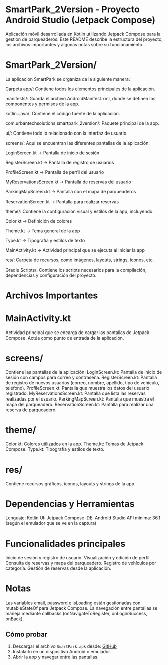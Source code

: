 # SmartPark_2Version - Proyecto Android Studio (Jetpack Compose)

Aplicación móvil desarrollada en Kotlin utilizando Jetpack Compose para la gestión de parqueaderos. 
Este README describe la estructura del proyecto, los archivos importantes y algunas notas sobre su funcionamiento.

# SmartPark_2Version/
La aplicación SmartPark se organiza de la siguiente manera:

Carpeta app/: Contiene todos los elementos principales de la aplicación.

manifests/: Guarda el archivo AndroidManifest.xml, donde se definen los componentes y permisos de la app.

kotlin+java/: Contiene el código fuente de la aplicación.

com.urbantechsolutions.smartpark_2version/: Paquete principal de la app.

ui/: Contiene todo lo relacionado con la interfaz de usuario.

screens/: Aquí se encuentran las diferentes pantallas de la aplicación:

LoginScreen.kt → Pantalla de inicio de sesión

RegisterScreen.kt → Pantalla de registro de usuarios

ProfileScreen.kt → Pantalla de perfil del usuario

MyReservationsScreen.kt → Pantalla de reservas del usuario

ParkingMapScreen.kt → Pantalla con el mapa de parqueaderos

ReservationScreen.kt → Pantalla para realizar reservas

theme/: Contiene la configuración visual y estilos de la app, incluyendo:

Color.kt → Definición de colores

Theme.kt → Tema general de la app

Type.kt → Tipografía y estilos de texto

MainActivity.kt → Actividad principal que se ejecuta al iniciar la app

res/: Carpeta de recursos, como imágenes, layouts, strings, íconos, etc.

Gradle Scripts/: Contiene los scripts necesarios para la compilación, dependencias y configuración del proyecto.


# Archivos Importantes

# MainActivity.kt
Actividad principal que se encarga de cargar las pantallas de Jetpack Compose.
Actúa como punto de entrada de la aplicación.


# screens/
Contiene las pantallas de la aplicación:
LoginScreen.kt: Pantalla de inicio de sesión con campos para correo y contraseña.
RegisterScreen.kt: Pantalla de registro de nuevos usuarios (correo, nombre, apellido, tipo de vehículo, teléfono).
ProfileScreen.kt: Pantalla que muestra los datos del usuario registrado.
MyReservationsScreen.kt: Pantalla que lista las reservas realizadas por el usuario.
ParkingMapScreen.kt: Pantalla que muestra el mapa del parqueadero.
ReservationScreen.kt: Pantalla para realizar una reserva de parqueadero.


# theme/
Color.kt: Colores utilizados en la app.
Theme.kt: Temas de Jetpack Compose.
Type.kt: Tipografía y estilos de texto.


# res/
Contiene recursos gráficos, íconos, layouts y strings de la app.


# Dependencias y Herramientas
Lenguaje: Kotlin
UI: Jetpack Compose
IDE: Android Studio
API mínima: 36.1 (según el emulador que se ve en la captura)


# Funcionalidades principales
Inicio de sesión y registro de usuario.
Visualización y edición de perfil.
Consulta de reservas y mapa del parqueadero.
Registro de vehículos por categoría.
Gestión de reservas desde la aplicación.


# Notas
Las variables email, password e isLoading están gestionadas con mutableStateOf para Jetpack Compose.
La navegación entre pantallas se maneja mediante callbacks (onNavigateToRegister, onLoginSuccess, onBack).

## Cómo probar
1. Descargar el archivo `SmartPark.apk` desde:
   [GitHub](https://github.com/Kris7xd/SmartPark_2VersionAPK.git)
2. Instalarlo en un dispositivo Android o emulador.
3. Abrir la app y navegar entre las pantallas.

